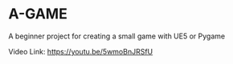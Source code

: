 # A-GAME
A beginner project for creating a small game with UE5 or Pygame


Video Link:
https://youtu.be/5wmoBnJRSfU 